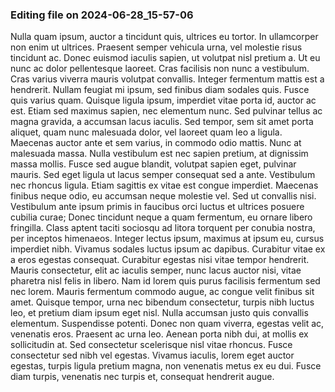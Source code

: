 

### Editing file on 2024-06-28_15-57-06

Nulla quam ipsum, auctor a tincidunt quis, ultrices eu tortor. In ullamcorper non enim ut ultrices. Praesent semper vehicula urna, vel molestie risus tincidunt ac. Donec euismod iaculis sapien, ut volutpat nisl pretium a. Ut eu nunc ac dolor pellentesque laoreet. Cras facilisis non nunc a vestibulum. Cras varius viverra mauris volutpat convallis.
Integer fermentum mattis est a hendrerit. Nullam feugiat mi ipsum, sed finibus diam sodales quis. Fusce quis varius quam. Quisque ligula ipsum, imperdiet vitae porta id, auctor ac est. Etiam sed maximus sapien, nec elementum nunc. Sed pulvinar tellus ac magna gravida, a accumsan lacus iaculis. Sed tempor, sem sit amet porta aliquet, quam nunc malesuada dolor, vel laoreet quam leo a ligula. Maecenas auctor ante et sem varius, in commodo odio mattis. Nunc at malesuada massa. Nulla vestibulum est nec sapien pretium, at dignissim massa mollis. Fusce sed augue blandit, volutpat sapien eget, pulvinar mauris. Sed eget ligula ut lacus semper consequat sed a ante. Vestibulum nec rhoncus ligula.
Etiam sagittis ex vitae est congue imperdiet. Maecenas finibus neque odio, eu accumsan neque molestie vel. Sed ut convallis nisi. Vestibulum ante ipsum primis in faucibus orci luctus et ultrices posuere cubilia curae; Donec tincidunt neque a quam fermentum, eu ornare libero fringilla. Class aptent taciti sociosqu ad litora torquent per conubia nostra, per inceptos himenaeos. Integer lectus ipsum, maximus at ipsum eu, cursus imperdiet nibh. Vivamus sodales luctus ipsum ac dapibus. Curabitur vitae ex a eros egestas consequat. Curabitur egestas nisi vitae tempor hendrerit. Mauris consectetur, elit ac iaculis semper, nunc lacus auctor nisi, vitae pharetra nisl felis in libero. Nam id lorem quis purus facilisis fermentum sed nec lorem. Mauris fermentum commodo augue, ac congue velit finibus sit amet. Quisque tempor, urna nec bibendum consectetur, turpis nibh luctus leo, et pretium diam ipsum eget nisl.
Nulla accumsan justo quis convallis elementum. Suspendisse potenti. Donec non quam viverra, egestas velit ac, venenatis eros. Praesent ac urna leo. Aenean porta nibh dui, at mollis ex sollicitudin at. Sed consectetur scelerisque nisl vitae rhoncus. Fusce consectetur sed nibh vel egestas. Vivamus iaculis, lorem eget auctor egestas, turpis ligula pretium magna, non venenatis metus ex eu dui. Fusce diam turpis, venenatis nec turpis et, consequat hendrerit augue.


